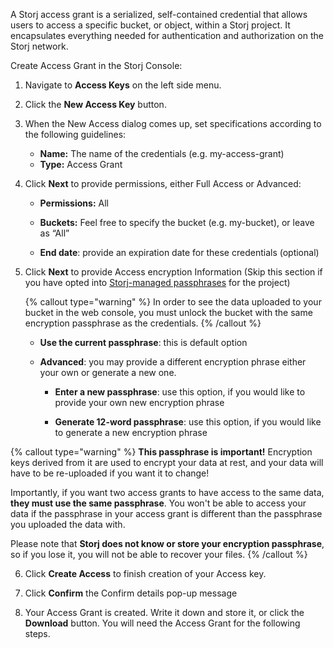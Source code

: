 A Storj access grant is a serialized, self-contained credential that allows users to access a specific bucket, or object, within a Storj project. It encapsulates everything needed for authentication and authorization on the Storj network.

Create Access Grant in the Storj Console:

1. Navigate to **Access Keys** on the left side menu.

2. Click the **New Access Key** button.

3. When the New Access dialog comes up, set specifications according to the following guidelines:

   - **Name:** The name of the credentials (e.g. my-access-grant)
   - **Type:** Access Grant

4. Click **Next** to provide permissions, either Full Access or Advanced:

   - **Permissions:** All

   - **Buckets:** Feel free to specify the bucket (e.g. my-bucket), or leave as “All”

   - **End date**: provide an expiration date for these credentials (optional)

5. Click **Next** to provide Access encryption Information (Skip this section if you have opted into [Storj-managed passphrases](docId:aitie6rohXai9uuv) for the project)

   {% callout type="warning"  %}
   In order to see the data uploaded to your bucket in the web console, you must unlock the bucket with the same encryption passphrase as the credentials.
   {% /callout %}

   - **Use the current passphrase**: this is default option

   - **Advanced**: you may provide a different encryption phrase either your own or generate a new one.

     - **Enter a new passphrase**: use this option, if you would like to provide your own new encryption phrase

     - **Generate 12-word passphrase**: use this option, if you would like to generate a new encryption phrase

{% callout type="warning"  %}
**This passphrase is important!** Encryption keys derived from it are used to encrypt your data at rest, and your data will have to be re-uploaded if you want it to change!

Importantly, if you want two access grants to have access to the same data, **they must use the same passphrase**. You won't be able to access your data if the passphrase in your access grant is different than the passphrase you uploaded the data with.

Please note that **Storj does not know or store your encryption passphrase**, so if you lose it, you will not be able to recover your files.
{% /callout %}

6. Click **Create Access** to finish creation of your Access key.

7. Click **Confirm** the Confirm details pop-up message

8. Your Access Grant is created. Write it down and store it, or click the **Download** button. You will need the Access Grant for the following steps.
